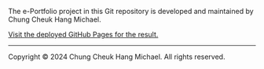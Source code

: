The e-Portfolio project in this Git repository is developed and maintained by Chung Cheuk Hang Michael.

[Visit the deployed GitHub Pages for the result.](https://8a7bpwn6.github.io/eportfolio2/#/)

---

Copyright © 2024 Chung Cheuk Hang Michael. All rights reserved.
